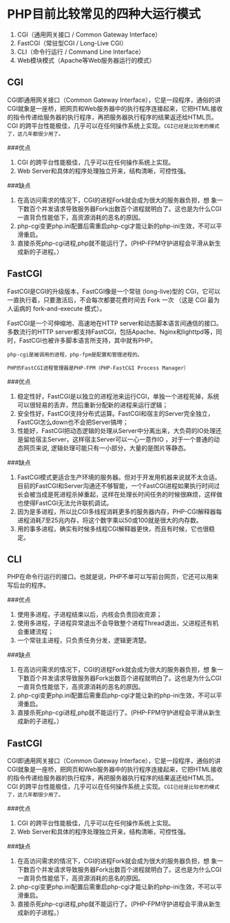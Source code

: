 # PHP目前比较常见的四种大运行模式

1. CGI（通用网关接口 / Common Gateway Interface）
2. FastCGI（常驻型CGI / Long-Live CGI）
3. CLI（命令行运行 / Command Line Interface）
4. Web模块模式（Apache等Web服务器运行的模式）

## CGI

CGI即通用网关接口（Common Gateway Interface），它是一段程序，通俗的讲CGI就象是一座桥，把网页和Web服务器中的执行程序连接起来，它把HTML接收的指令传递给服务器的执行程序，再把服务器执行程序的结果返还给HTML页。CGI 的跨平台性能极佳，几乎可以在任何操作系统上实现。`CGI已经是比较老的模式了，这几年都很少用了。`

###优点

 1. CGI 的跨平台性能极佳，几乎可以在任何操作系统上实现。
 2. Web Server和具体的程序处理独立开来，结构清晰，可控性强。

###缺点

 1. 在高访问需求的情况下，CGI的进程Fork就会成为很大的服务器负担，想 象一下数百个并发请求导致服务器Fork出数百个进程就明白了。这也是为什么CGI一直背负性能低下，高资源消耗的恶名的原因。
 2. php-cgi变更php.ini配置后需重启php-cgi才能让新的php-ini生效，不可以平滑重启。
 3. 直接杀死php-cgi进程,php就不能运行了。(PHP-FPM守护进程会平滑从新生成新的子进程。）

## FastCGI

FastCGI是CGI的升级版本，FastCGI像是一个常驻 (long-live)型的 CGI，它可以一直执行着，只要激活后，不会每次都要花费时间去 Fork 一次 （这是 CGI 最为人诟病的 fork-and-execute 模式）。

FastCGI是一个可伸缩地、高速地在HTTP server和动态脚本语言间通信的接口。多数流行的HTTP server都支持FastCGI，包括Apache、Nginx和lighttpd等，同时，FastCGI也被许多脚本语言所支持，其中就有PHP。

`php-cgi是被调用的进程，php-fpm是配置和管理进程的。`

`PHP的FastCGI进程管理器是PHP-FPM（PHP-FastCGI Process Manager）`

###优点

 1. 稳定性好，FastCGI是以独立的进程池来运行CGI，单独一个进程死掉，系统可以很轻易的丢弃，然后重新分配新的进程来运行逻辑；
 2. 安全性好，FastCGI支持分布式运算。FastCGI和宿主的Server完全独立，FastCGI怎么down也不会把Server搞垮；
 3. 性能好，FastCGI把动态逻辑的处理从Server中分离出来，大负荷的IO处理还是留给宿主Server，这样宿主Server可以一心一意作IO
，对于一个普通的动态网页来说, 逻辑处理可能只有一小部分，大量的是图片等静态。

###缺点

 1. FastCGI模式更适合生产环境的服务器。但对于开发用机器来说就不太合适。目前的FastCGI和Server沟通还不够智能，一个FastCGI进程如果执行时间过长会被当成是死进程杀掉重起，这样在处理长时间任务的时候很麻烦，这样做也使得FastCGI无法允许联机调试。
 2. 因为是多进程，所以比CGI多线程消耗更多的服务器内存，PHP-CGI解释器每进程消耗7至25兆内存，将这个数字乘以50或100就是很大的内存数。
 3. 用的事多进程，确实有时候多线程CGI解释器更快，而且有时候，它也很稳定。
 
## CLI

PHP在命令行运行的接口。也就是说，PHP不单可以写前台网页，它还可以用来写后台的程序。

###优点

 1. 使用多进程，子进程结束以后，内核会负责回收资源；
 2. 使用多进程，子进程异常退出不会导致整个进程Thread退出，父进程还有机会重建流程；
 3. 一个常驻主进程，只负责任务分发，逻辑更清楚。

###缺点

 1. 在高访问需求的情况下，CGI的进程Fork就会成为很大的服务器负担，想 象一下数百个并发请求导致服务器Fork出数百个进程就明白了。这也是为什么CGI一直背负性能低下，高资源消耗的恶名的原因。
 2. php-cgi变更php.ini配置后需重启php-cgi才能让新的php-ini生效，不可以平滑重启。
 3. 直接杀死php-cgi进程,php就不能运行了。(PHP-FPM守护进程会平滑从新生成新的子进程。）
 
## FastCGI

CGI即通用网关接口（Common Gateway Interface），它是一段程序，通俗的讲CGI就象是一座桥，把网页和Web服务器中的执行程序连接起来，它把HTML接收的指令传递给服务器的执行程序，再把服务器执行程序的结果返还给HTML页。CGI 的跨平台性能极佳，几乎可以在任何操作系统上实现。`CGI已经是比较老的模式了，这几年都很少用了。`

###优点

 1. CGI 的跨平台性能极佳，几乎可以在任何操作系统上实现。
 2. Web Server和具体的程序处理独立开来，结构清晰，可控性强。

###缺点

 1. 在高访问需求的情况下，CGI的进程Fork就会成为很大的服务器负担，想 象一下数百个并发请求导致服务器Fork出数百个进程就明白了。这也是为什么CGI一直背负性能低下，高资源消耗的恶名的原因。
 2. php-cgi变更php.ini配置后需重启php-cgi才能让新的php-ini生效，不可以平滑重启。
 3. 直接杀死php-cgi进程,php就不能运行了。(PHP-FPM守护进程会平滑从新生成新的子进程。）


